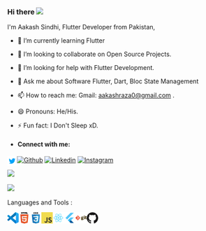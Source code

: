 ### Hi there <img src="https://media.giphy.com/media/hvRJCLFzcasrR4ia7z/giphy.gif" width="30px"> 


I'm Aakash Sindhi, Flutter Developer from Pakistan, 

- 🔭 I’m currently learning Flutter 
- 👯 I’m looking to collaborate on Open Source Projects.
- 🤔 I’m looking for help with Flutter Development.
- 💬 Ask me about Software Flutter, Dart, Bloc State Management
- 📫 How to reach me: Gmail: aakashraza0@gmail.com .
- 😄 Pronouns: He/His.
- ⚡ Fun fact: I Don't Sleep xD.

- <h4 align="left">Connect with me:</h4>
<a href="https://twitter.com/aakash-halepoto">
  <img align="left" alt="Aakash Sindhi's Twitter " width="22px" src="https://raw.githubusercontent.com/github/explore/80688e429a7d4ef2fca1e82350fe8e3517d3494d/topics/twitter/twitter.png" />
</a>
<!-- <a href="https://facebook.com/muhammad.osama.qureshi24/ ">
  <img align="left" alt="Muhammad Osama's FB " width="22px" src="https://i.pinimg.com/736x/ac/57/3b/ac573b439cde3dec8ca1c6739ae7f628.jpg" />
</a> -->

 [![Github](https://img.shields.io/badge/-Github-000?style=flat&logo=Github&logoColor=white)](https://github.com/aakash-halepoto)
[![Linkedin](https://img.shields.io/badge/-LinkedIn-blue?style=flat&logo=Linkedin&logoColor=white)](https://www.linkedin.com/in/aakash-halepoto/)
[![Instagram](https://img.shields.io/badge/-Instagram-c13584?style=flat&labelColor=c13584&logo=instagram&logoColor=white)](https://www.instagram.com/aakash-halepoto)




![](https://visitor-badge.glitch.me/badge?page_id=aakash-halepoto)





  <img width="48%" src="https://github-readme-streak-stats.herokuapp.com/?user=aakash-halepoto&theme=chartreuse-dark" />




Languages and Tools : 

<img align="left" alt="Visual Studio Code" width="26px" src="https://raw.githubusercontent.com/github/explore/80688e429a7d4ef2fca1e82350fe8e3517d3494d/topics/visual-studio-code/visual-studio-code.png" />
<img align="left" alt="HTML5" width="26px" src="https://raw.githubusercontent.com/github/explore/80688e429a7d4ef2fca1e82350fe8e3517d3494d/topics/html/html.png" />
<img align="left" alt="CSS3" width="26px" src="https://raw.githubusercontent.com/github/explore/80688e429a7d4ef2fca1e82350fe8e3517d3494d/topics/css/css.png" />
<img align="left" alt="JavaScript" width="26px" src="https://raw.githubusercontent.com/github/explore/80688e429a7d4ef2fca1e82350fe8e3517d3494d/topics/javascript/javascript.png" />
<img align="left" alt="React" width="26px" src="https://raw.githubusercontent.com/github/explore/80688e429a7d4ef2fca1e82350fe8e3517d3494d/topics/react/react.png" />
<img align="left" alt="Flutter" width="26px" src="https://raw.githubusercontent.com/github/explore/80688e429a7d4ef2fca1e82350fe8e3517d3494d/topics/flutter/flutter.png" />

<img align="left" alt="Git" width="26px" src="https://raw.githubusercontent.com/github/explore/80688e429a7d4ef2fca1e82350fe8e3517d3494d/topics/git/git.png" />
<img align="left" alt="GitHub" width="26px" src="https://raw.githubusercontent.com/github/explore/78df643247d429f6cc873026c0622819ad797942/topics/github/github.png" />

